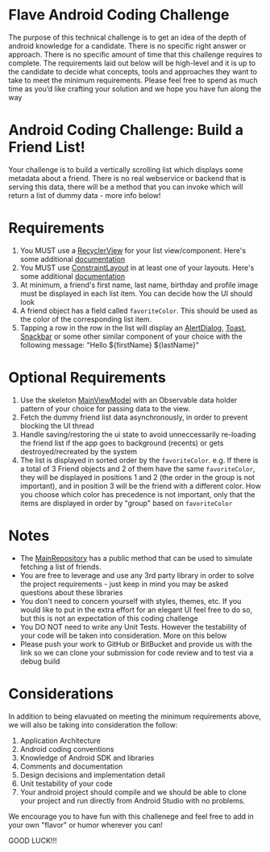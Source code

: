 # Flave Android Coding Challenge


The purpose of this technical challenge is to get an idea of the depth of android knowledge for a candidate. There is no specific right answer or approach. There is no specific amount of time that this challenge requires to complete. The requirements laid out below will be high-level and it is up to the candidate to decide what concepts, tools and approaches they want to take to meet the minimum requirements. Please feel free to spend as much time as you’d like crafting your solution and we hope you have fun along the way

# Android Coding Challenge: Build a Friend List!

Your challenge is to build a vertically scrolling list which displays some metadata about a friend. There is no real webservice or backend that is serving this data, there will be a method that you can invoke which will return a list of dummy data - more info below!

# Requirements

1. You MUST use a [RecyclerView](https://developer.android.com/reference/kotlin/androidx/recyclerview/widget/RecyclerView) for your list view/component. Here's some additional [documentation](https://developer.android.com/guide/topics/ui/layout/recyclerview)
2. You MUST use [ConstraintLayout](https://developer.android.com/reference/androidx/constraintlayout/widget/ConstraintLayout) in at least one of your layouts. Here's some additional [documentation](https://developer.android.com/training/constraint-layout)
3. At minimum, a friend's first name, last name, birthday and profile image must be displayed in each list item. You can decide how the UI should look
4. A friend object has a field called `favoriteColor`. This should be used as the color of the corresponding list item.
5. Tapping a row in the row in the list will display an [AlertDialog](https://developer.android.com/reference/android/app/AlertDialog), [Toast](https://developer.android.com/reference/android/widget/Toast), [Snackbar](https://developer.android.com/reference/com/google/android/material/snackbar/Snackbar) or some other similar component of your choice with the following message: "Hello ${firstName} ${lastName}"

# Optional Requirements

1. Use the skeleton [MainViewModel](https://github.com/flaveapp/flave-android-challenge/blob/main/app/src/main/java/com/flaveapp/friendslist/MainViewModel.kt) with an Observable data holder pattern of your choice for passing data to the view. 
2. Fetch the dummy friend list data asynchronously, in order to prevent blocking the UI thread
3. Handle saving/restoring the ui state to avoid unneccessarily re-loading the friend list if the app goes to background (recents) or gets destroyed/recreated by the system 
4. The list is displayed in sorted order by the `favoriteColor`. e.g. If there is a total of 3 Friend objects and 2 of them have the same `favoriteColor`, they will be displayed in positions 1 and 2 (the order in the group is not important), and in position 3 will be the friend with a different color. How you choose which color has precedence is not important, only that the items are displayed in order by "group" based on `favoriteColor`

# Notes

* The [MainRepository](https://github.com/flaveapp/flave-android-challenge/blob/main/app/src/main/java/com/flaveapp/friendslist/MainRepository.kt) has a public method that can be used to simulate fetching a list of friends. 
* You are free to leverage and use any 3rd party library in order to solve the project requirements - just keep in mind you may be asked questions about these libraries
* You don't need to concern yourself with styles, themes, etc. If you would like to put in the extra effort for an elegant UI feel free to do so, but this is not an expectation of this coding challenge
* You DO NOT need to write any Unit Tests. However the testability of your code will be taken into consideration. More on this below
* Please push your work to GitHub or BitBucket and provide us with the link so we can clone your submission for code review and to test via a debug build

# Considerations

In addition to being elavuated on meeting the minimum requirements above, we will also be taking into consideration the follow:

1. Application Architecture
2. Android coding conventions
3. Knowledge of Android SDK and libraries
4. Comments and documentation
5. Design decisions and implementation detail
6. Unit testability of your code
7. Your android project should compile and we should be able to clone your project and run directly from Android Studio with no problems.

We encourage you to have fun with this challenege and feel free to add in your own "flavor" or humor wherever you can!

GOOD LUCK!!!

